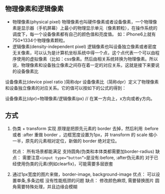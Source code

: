 ## 物理像素和逻辑像素
- 物理像素(physical pixel)
物理像素也叫硬件像素或者设备像素，一个物理像素是显示器（手机屏幕）上最小的物理显示单元（像素颗粒），在操作系统的调度下，每一个设备像素都有自己的颜色值和亮度值。 如：iPhone6上就有750*1334个物理像素颗粒。
- 逻辑像素(density-independent pixel)
逻辑像素也叫设备独立像素或者密度无关像素，可以认为是计算机坐标系统中得一个点，这个点代表一个可以由程序使用的虚拟像素（比如：css像素。然后由相关系统转换为物理像素。所以说，物理像素和设备独立像素之间存在着一定的对应关系，这就是接下来要说的设备像素比

设备像素比(device pixel ratio )简称dpr
设备像素比（简称dpr）定义了物理像素和设备独立像素的对应关系。它的值可以按如下的公式的得到：

设备像素比(dpr)=物理像素/逻辑像素(px) // 在某一方向上，x方向或者y方向。
 
## 方式
1. 伪类 + transform 实现
   原理是把原先元素的 border 去掉，然后利用 :before 或者 :after 重做 border ，边框宽度设置为1px，并 transform 的 scale 缩小一半，原先的元素相对定位，新做的 border 绝对定位。

    优点：
        所有场景都能满足
        支持圆角(伪类和本体类都需要加border-radius)
    缺点：
        需要注意`<input type=“button”>`是没有:before, :after伪元素的
        对于已经使用伪类的元素(例如clearfix)，可能需要多层嵌套

1. 通过1px宽度的图片来做，border-image, background-image
    优点：
        可以设置单条,多条边框
        没有性能瓶颈的问题
    缺点：
        修改颜色麻烦, 需要替换图片
        圆角需要特殊处理，并且边缘会模糊
